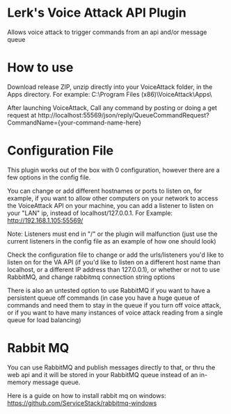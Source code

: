 # Lerk's Voice Attack API Plugin
Allows voice attack to trigger commands from an api and/or message queue


# How to use
Download release ZIP, unzip directly into your VoiceAttack folder, in the Apps directory. For example: C:\Program Files (x86)\VoiceAttack\Apps\

After launching VoiceAttack, Call any command by posting or doing a get request at http://localhost:55569/json/reply/QueueCommandRequest?CommandName={your-command-name-here}

# Configuration File
This plugin works out of the box with 0 configuration, however there are a few options in the config file.

You can change or add different hostnames or ports to listen on, for example, if you want to allow other computers on your network to access the VoiceAttack API on your machine, you can add a listener to listen on your "LAN" ip, instead of localhost/127.0.0.1. For Example: http://192.168.1.105:55569/

Note: Listeners must end in "/" or the plugin will malfunction (just use the current listeners in the config file as an example of how one should look)

Check the configuration file to change or add the urls/listeners you'd like to listen on for the VA API (if you'd like to listen on a different host name than localhost, or a different IP address than 127.0.0.1), or whether or not to use RabbitMQ, and change rabbitmq connection string options

There is also an untested option to use RabbitMQ if you want to have a persistent queue off commands (in case you have a huge queue of commands and need them to stay in the queue if you turn off voice attack, or if you want to have many instances of voice attack reading from a single queue for load balancing)

# Rabbit MQ
You can use RabbitMQ and publish messages directly to that, or thru the web api and it will be stored in your RabbitMQ queue instead of an in-memory message queue.

Here is a guide on how to install rabbit mq on windows: https://github.com/ServiceStack/rabbitmq-windows
